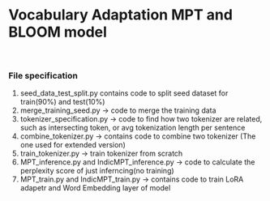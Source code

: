 # Vocabulary Adaptation MPT and BLOOM model
<br>

### File specification
1. seed_data_test_split.py contains code to split seed dataset for train(90%) and test(10%)
2. merge_training_seed.py -> code to merge the training data
3. tokenizer_specification.py -> code to find how two tokenizer are related, such as intersecting token, or avg tokenization length per sentence
4. combine_tokenizer.py -> contains code to combine two tokenizer (The one used for extended version)
5. train_tokenizer.py -> train tokenizer from scratch
6. MPT_inference.py and IndicMPT_inference.py -> code to calculate the perplexity score of just inferncing(no training)
7. MPT_train.py and IndicMPT_train.py -> contains code to train LoRA adapetr and Word Embedding layer of model

